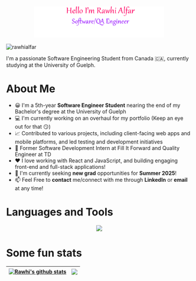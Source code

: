 <p align="center">
  <a href="https://rawhialfar.netlify.app">
    <img width="70%" alt="Hello, I'm Rawhi. Software Engineer" src="./Name.png" />
  </a>
</p>
<p align="left"> <img src="https://komarev.com/ghpvc/?username=rawhialfar&label=Profile%20views&color=0e75b6&style=flat" alt="rawhialfar" /> </p>
I'm a passionate Software Engineering Student from Canada 🇨🇦, currently studying at the University of Guelph.

# About Me
* 😀 I'm a 5th-year **Software Engineer Student** nearing the end of my Bachelor's degree at the University of Guelph
* 💻 I'm currently working on an overhaul for my portfolio (Keep an eye out for that 😏)
* 📈 Contributed to various projects, including client-facing web apps and mobile platforms, and led testing and development initiatives
* 💼 Former Software Development Intern at Fill It Forward and Quality Engineer at TD
* ❤️ I love working with React and JavaScript, and building engaging front-end and full-stack applications!
* 🤔 I'm currently seeking **new grad** opportunities for **Summer 2025**!
* 📫 Feel Free to **contact** me/connect with me through **LinkedIn** or **email** at any time!

# Languages and Tools
<p align="center">
  <a href="https://skillicons.dev">
    <img src="https://skillicons.dev/icons?i=github,git,aws,javascript,html,css,react,nodejs,tailwindcss,java,python,mongodb,firebase,flutter,typescript,bootstrap,postman,c,ruby,postgres,mysql,graphql,apollo" />
  </a>
</p>

# Some fun stats
| <a href="https://github.com/rawhialfar/github-readme-stats"><img align="center" src="https://github-readme-stats.vercel.app/api?username=rawhialfar&show_icons=true&include_all_commits=true&theme=buefy&hide_border=true" alt="Rawhi's github stats" /></a> | <a href="https://github.com/rawhialfar/github-readme-stats"><img align="center" src="https://github-readme-stats.vercel.app/api/top-langs/?username=rawhialfar&layout=compact&theme=buefy&hide_border=true" /></a> |
| ------------- | ------------- |
  
<!-- # Top Repository
<div style="display: flex; flex-direction: row;">

<a href="https://github.com/rawhialfar/portfolio">
  <img align="center" src="https://github-readme-stats.vercel.app/api/pin/?username=rawhialfar&repo=portfolio&theme=buefy" />
</a>
</div>
-->


